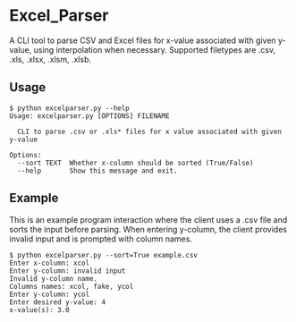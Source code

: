 # Excel_Parser
A CLI tool to parse CSV and Excel files for x-value associated with given y-value, using interpolation when necessary.
Supported filetypes are .csv, .xls, .xlsx, .xlsm, .xlsb. 

## Usage
```
$ python excelparser.py --help
Usage: excelparser.py [OPTIONS] FILENAME

  CLI to parse .csv or .xls* files for x value associated with given y-value

Options:
  --sort TEXT  Whether x-column should be sorted (True/False)
  --help       Show this message and exit.
```

## Example
This is an example program interaction where the client uses a .csv file and sorts the input before parsing. When entering y-column, the client provides invalid input and is prompted with column names.

```
$ python excelparser.py --sort=True example.csv
Enter x-column: xcol
Enter y-column: invalid input
Invalid y-column name.
Columns names: xcol, fake, ycol
Enter y-column: ycol
Enter desired y-value: 4
x-value(s): 3.0
```
